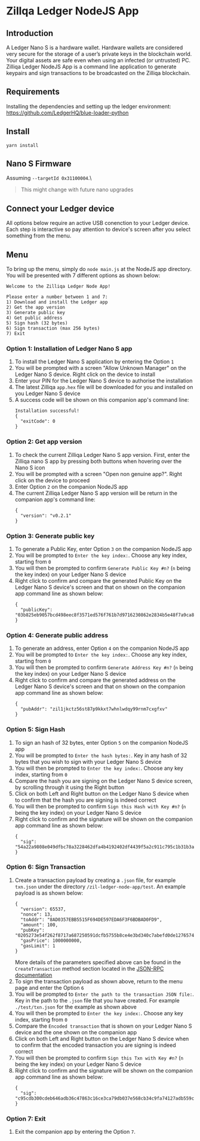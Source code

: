 # Zillqa Ledger NodeJS App

## Introduction

A Ledger Nano S is a hardware wallet. Hardware wallets are considered very secure for the storage of a user’s private keys in the blockchain world. Your digital assets are safe even when using an infected (or untrusted) PC. Zilliqa Ledger NodeJS App is a command line application to generate keypairs and sign transactions to be broadcasted on the Zilliqa blockchain.

## Requirements

Installing the dependencies and setting up the ledger environment:
https://github.com/LedgerHQ/blue-loader-python

## Install

```yarn install```

## Nano S Firmware

Assuming `--targetId 0x31100004`.\
> This might change with future nano upgrades

## Connect your Ledger device

All options below require an active USB conenction to your Ledger device.
Each step is interactive so pay attention to device's screen after you select 
something from the menu.

## Menu
To bring up the menu, simply do `node main.js` at the NodeJS app directory. You will be presented with 7 different options as shown below:
```
Welcome to the Zilliqa Ledger Node App!

Please enter a number between 1 and 7:
1) Download and install the Ledger app
2) Get the app version
3) Generate public key
4) Get public address
5) Sign hash (32 bytes)
6) Sign transaction (max 256 bytes)
7) Exit
```

### Option 1: Installation of Ledger Nano S app
1. To install the Ledger Nano S application by entering the Option `1`
2. You will be prompted with a screen "Allow Unknown Manager" on the Ledger Nano S device. Right click on the device to install
3. Enter your PIN for the Ledger Nano S device to authorise the installation
4. The latest Zilliqa `app.hex` file will be downloaded for you and installed on you Ledger Nano S device
5. A success code will be shown on this companion app's command line:
     ```
     Installation successful!
     {
       "exitCode": 0
     }
     ```

### Option 2: Get app version
1. To check the current Zilliqa Ledger Nano S app version. First, enter the Zilliqa nano S app by pressing both buttons when hovering over the Nano S icon
2. You will be prompted with a screen "Open non genuine app?". Right click on the device to proceed
3. Enter Option `2` on the companion NodeJS app
4. The current Zilliqa Ledger Nano S app version will be return in the companion app's command line:
     ```
     {
       "version": "v0.2.1"
     }
     ```

### Option 3: Generate public key
1. To generate a Public Key, enter Option `3` on the companion NodeJS app
2. You will be prompted to `Enter the key index:`. Choose any key index, starting from `0`
3. You will then be prompted to confirm `Generate Public Key #n?` (`n` being the key index) on your Ledger Nano S device
4. Right click to confirm and compare the generated Public Key on the Ledger Nano S device's screen and that on shown on the companion app command line as shown below:
     ```
     {
       "publicKey": "03b825eb9057bcd498eec8f3571ed576f761b7d9716230862e2834b5e48f7a9ca8"
     }
     ```

### Option 4: Generate public address
1. To generate an address, enter Option `4` on the companion NodeJS app
2. You will be prompted to `Enter the key index:`. Choose any key index, starting from `0`
3. You will then be prompted to confirm `Generate Address Key #n?` (`n` being the key index) on your Ledger Nano S device
4. Right click to confirm and compare the generated address on the Ledger Nano S device's screen and that on shown on the companion app command line as shown below:
     ```
     {
       "pubAddr": "zil1jkctz56st87p9kkxt7whnlwdqy99rnm7cxgfxv"
     }
     ```

### Option 5: Sign Hash
1. To sign an hash of 32 bytes, enter Option `5` on the companion NodeJS app
2. You will be prompted to `Enter the hash bytes:`. Key in any hash of 32 bytes that you wish to sign with your Ledger Nano S device
3. You will then be prompted to `Enter the key index:`. Choose any key index, starting from `0`
4. Compare the hash you are signing on the Ledger Nano S device screen, by scrolling through it using the Right button
5. Click on both Left and Right button on the Ledger Nano S device when to confirm that the hash you are signing is indeed correct
6. You will then be prompted to confirm `Sign this Hash with Key #n?` (`n` being the key index) on your Ledger Nano S device
7. Right click to confirm and the signature will be shown on the companion app command line as shown below:
     ```
     {
       "sig": "54a22a9808e049dfbc78a3228462dfa4b4192402df4439f5a2c911c795c1b31b3a8a3eafbf23fc4652e4c22e36f22bfd74e58425888336c1c4f73d675a849809"
     }
     ```

### Option 6: Sign Transaction
1. Create a transaction payload by creating a `.json` file, for example `txn.json` under the directory `/zil-ledger-node-app/test`. An example payload is as shown below:
     ```
     {
       "version": 65537,
       "nonce": 13,
       "toAddr": "8AD0357EBB5515F694DE597EDA6F3F6BDBAD0FD9",
       "amount": 100,
       "pubKey": "0205273e54f262f8717a687250591dcfb5755b8ce4e3bd340c7abefd0de1276574",
       "gasPrice": 1000000000,
       "gasLimit": 1
     }
     ```
    More details of the parameters specified above can be found in the `CreateTransaction` method section located in the [JSON-RPC documentation](https://apidocs.zilliqa.com/#createtransaction)
2. To sign the transaction payload as shown above, return to the menu page and enter the Option `6`
3. You will be prompted to `Enter the path to the transaction JSON file:`. Key in the path to the `.json` file that you have created. For example `./test/txn.json` for the example as shown above
4. You will then be prompted to `Enter the key index:`. Choose any key index, starting from `0`
5. Compare the `Encoded transaction` that is shown on your Ledger Nano S device and the one shown on the companion app
6. Click on both Left and Right button on the Ledger Nano S device when to confirm that the encoded transaction you are signing is indeed correct
7. You will then be prompted to confirm `Sign this Txn with Key #n?` (`n` being the key index) on your Ledger Nano S device
8. Right click to confirm and the signature will be shown on the companion app command line as shown below:
     ```
     {
       "sig": "c95cdb300cdeb646adb36c47863c16ce3ca79db037e568cb34c9fa74127adb559c0cda7522d39f6d97fb689b0fb020f0a7e359855a02f9d76339be60f61a8951"
     }
     ```
     
### Option 7: Exit
1. Exit the companion app by entering the Option `7`.
